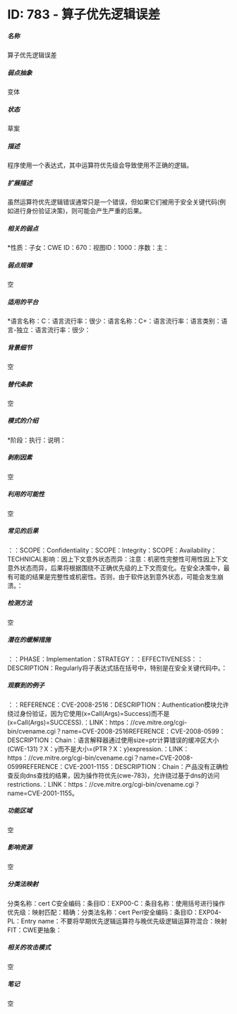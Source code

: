 # ID: 783 - 算子优先逻辑误差
<h5>名称</h5>算子优先逻辑误差
<h5>弱点抽象</h5>变体
<h5>状态</h5>草案
<h5>描述</h5>程序使用一个表达式，其中运算符优先级会导致使用不正确的逻辑。
<h5>扩展描述</h5>虽然运算符优先逻辑错误通常只是一个错误，但如果它们被用于安全关键代码(例如进行身份验证决策)，则可能会产生严重的后果。
<h5>相关的弱点</h5>*性质：子女：CWE ID：670：视图ID：1000：序数：主：
<h5>弱点规律</h5>空
<h5>适用的平台</h5>*语言名称：C：语言流行率：很少：语言名称：C+：语言流行率：语言类别：语言-独立：语言流行率：很少：
<h5>背景细节</h5>空
<h5>替代条款</h5>空
<h5>模式的介绍</h5>*阶段：执行：说明：
<h5>剥削因素</h5>空
<h5>利用的可能性</h5>空
<h5>常见的后果</h5>：：SCOPE：Confidentiality：SCOPE：Integrity：SCOPE：Availability：TECHNICAL影响：因上下文意外状态而异：注意：机密性完整性可用性因上下文意外状态而异，后果将根据围绕不正确优先级的上下文而变化。在安全决策中，最有可能的结果是完整性或机密性。否则，由于软件达到意外状态，可能会发生崩溃。：
<h5>检测方法</h5>空
<h5>潜在的缓解措施</h5>：：PHASE：Implementation：STRATEGY：：EFFECTIVENESS：：DESCRIPTION：Regularly将子表达式括在括号中，特别是在安全关键代码中。：
<h5>观察到的例子</h5>：：REFERENCE：CVE-2008-2516：DESCRIPTION：Authentication模块允许绕过身份验证，因为它使用(x=Call(Args)=Success)而不是(x=Call(Args)=SUCCESS).：LINK：https：//cve.mitre.org/cgi-bin/cvename.cgi？name=CVE-2008-2516REFERENCE：CVE-2008-0599：DESCRIPTION：Chain：语言解释器通过使用size=ptr计算错误的缓冲区大小(CWE-131)？X：y而不是大小=(PTR？X：y)expression.：LINK：https：//cve.mitre.org/cgi-bin/cvename.cgi？name=CVE-2008-0599REFERENCE：CVE-2001-1155：DESCRIPTION：Chain：产品没有正确检查反向dns查找的结果，因为操作符优先(cwe-783)，允许绕过基于dns的访问restrictions.：LINK：https：//cve.mitre.org/cgi-bin/cvename.cgi？name=CVE-2001-1155。
<h5>功能区域</h5>空
<h5>影响资源</h5>空
<h5>分类法映射</h5>分类名称：cert C安全编码：条目ID：EXP00-C：条目名称：使用括号进行操作优先级：映射匹配：精确：分类法名称：cert Perl安全编码：条目ID：EXP04-PL：Entry name：不要将早期优先逻辑运算符与晚优先级逻辑运算符混合：映射FIT：CWE更抽象：
<h5>相关的攻击模式</h5>空
<h5>笔记</h5>空

